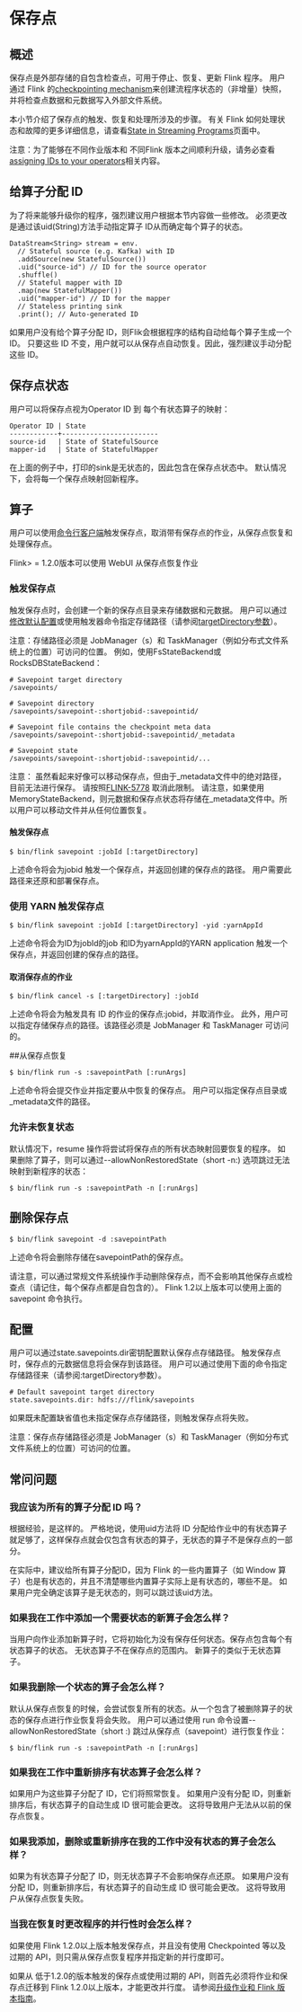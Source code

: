 # 保存点
## 概述
保存点是外部存储的自包含检查点，可用于停止、恢复、更新 Flink 程序。 用户通过 Flink 的[checkpointing mechanism](https://ci.apache.org/projects/flink/flink-docs-release-1.6/internals/stream_checkpointing.html)来创建流程序状态的（非增量）快照，并将检查点数据和元数据写入外部文件系统。

本小节介绍了保存点的触发、恢复和处理所涉及的步骤。 有关 Flink 如何处理状态和故障的更多详细信息，请查看[State in Streaming Programs](https://ci.apache.org/projects/flink/flink-docs-release-1.6/dev/stream/state/index.html)页面中。

注意：为了能够在不同作业版本和 不同Flink 版本之间顺利升级，请务必查看[assigning IDs to your operators](https://ci.apache.org/projects/flink/flink-docs-release-1.6/ops/state/savepoints.html#assigning-operator-ids)相关内容。

## 给算子分配 ID

为了将来能够升级你的程序，强烈建议用户根据本节内容做一些修改。 必须更改是通过该uid(String)方法手动指定算子 ID从而确定每个算子的状态。
```
DataStream<String> stream = env.
  // Stateful source (e.g. Kafka) with ID
  .addSource(new StatefulSource())
  .uid("source-id") // ID for the source operator
  .shuffle()
  // Stateful mapper with ID
  .map(new StatefulMapper())
  .uid("mapper-id") // ID for the mapper
  // Stateless printing sink
  .print(); // Auto-generated ID
```

如果用户没有给个算子分配 ID，则Flik会根据程序的结构自动给每个算子生成一个ID。 只要这些 ID 不变，用户就可以从保存点自动恢复。因此，强烈建议手动分配这些 ID。

## 保存点状态
用户可以将保存点视为Operator ID 到 每个有状态算子的映射：
```
Operator ID | State
------------+------------------------
source-id   | State of StatefulSource
mapper-id   | State of StatefulMapper

```

在上面的例子中，打印的sink是无状态的，因此包含在保存点状态中。 默认情况下，会将每一个保存点映射回新程序。

## 算子
用户可以使用[命令行客户端](https://ci.apache.org/projects/flink/flink-docs-release-1.6/dev/stream/state/index.html)触发保存点，取消带有保存点的作业，从保存点恢复和处理保存点。

Flink> = 1.2.0版本可以使用 WebUI 从保存点恢复作业
### 触发保存点
触发保存点时，会创建一个新的保存点目录来存储数据和元数据。 用户可以通过[修改默认配置](https://ci.apache.org/projects/flink/flink-docs-release-1.6/ops/state/savepoints.html#configuration)或使用触发器命令指定存储路径（请参阅[targetDirectory参数](https://ci.apache.org/projects/flink/flink-docs-release-1.6/ops/state/savepoints.html#trigger-a-savepoint)）。

注意：存储路径必须是 JobManager（s）和 TaskManager（例如分布式文件系统上的位置）可访问的位置。
例如，使用FsStateBackend或RocksDBStateBackend：
```
# Savepoint target directory
/savepoints/

# Savepoint directory
/savepoints/savepoint-:shortjobid-:savepointid/

# Savepoint file contains the checkpoint meta data
/savepoints/savepoint-:shortjobid-:savepointid/_metadata

# Savepoint state
/savepoints/savepoint-:shortjobid-:savepointid/...
```

注意： 虽然看起来好像可以移动保存点，但由于_metadata文件中的绝对路径，目前无法进行保存。 请按照[FLINK-5778](https://issues.apache.org/jira/browse/FLINK-5778) 取消此限制。
请注意，如果使用MemoryStateBackend，则元数据和保存点状态将存储在_metadata文件中。所以用户可以移动文件并从任何位置恢复。

#### 触发保存点
```
$ bin/flink savepoint :jobId [:targetDirectory]
```
上述命令将会为jobid 触发一个保存点，并返回创建的保存点的路径。 用户需要此路径来还原和部署保存点。

### 使用 YARN 触发保存点
```
$ bin/flink savepoint :jobId [:targetDirectory] -yid :yarnAppId
```
上述命令将会为ID为jobId的job 和ID为yarnAppId的YARN application 触发一个保存点，并返回创建的保存点的路径。

#### 取消保存点的作业
```
$ bin/flink cancel -s [:targetDirectory] :jobId
```

上述命令将会为触发具有 ID 的作业的保存点:jobid，并取消作业。 此外，用户可以指定存储保存点的路径。该路径必须是 JobManager 和 TaskManager 可访问的。

##从保存点恢复
```
$ bin/flink run -s :savepointPath [:runArgs]
```

上述命令将会提交作业并指定要从中恢复的保存点。 用户可以指定保存点目录或_metadata文件的路径。

### 允许未恢复状态
默认情况下，resume 操作将尝试将保存点的所有状态映射回要恢复的程序。 如果删除了算子，则可以通过--allowNonRestoredState（short -n:) 选项跳过无法映射到新程序的状态：
```
$ bin/flink run -s :savepointPath -n [:runArgs]
```

## 删除保存点
```
$ bin/flink savepoint -d :savepointPath
```

上述命令将会删除存储在savepointPath的保存点。

请注意，可以通过常规文件系统操作手动删除保存点，而不会影响其他保存点或检查点（请记住，每个保存点都是自包含的）。  Flink 1.2以上版本可以使用上面的 savepoint 命令执行。

## 配置
用户可以通过state.savepoints.dir密钥配置默认保存点存储路径。 触发保存点时，保存点的元数据信息将会保存到该路径。 用户可以通过使用下面的命令指定存储路径来（请参阅:targetDirectory参数）。
```
# Default savepoint target directory
state.savepoints.dir: hdfs:///flink/savepoints
```
如果既未配置缺省值也未指定保存点存储路径，则触发保存点将失败。

注意：保存点存储路径必须是 JobManager（s）和 TaskManager（例如分布式文件系统上的位置）可访问的位置。
## 常问问题
### 我应该为所有的算子分配 ID 吗？
根据经验，是这样的。 严格地说，使用uid方法将 ID 分配给作业中的有状态算子就足够了，这样保存点就会仅包含有状态的算子，无状态的算子不是保存点的一部分。

在实际中，建议给所有算子分配ID，因为 Flink 的一些内置算子（如 Window 算子）也是有状态的，并且不清楚哪些内置算子实际上是有状态的，哪些不是。 如果用户完全确定该算子是无状态的，则可以跳过该uid方法。

### 如果我在工作中添加一个需要状态的新算子会怎么样？
当用户向作业添加新算子时，它将初始化为没有保存任何状态。保存点包含每个有状态算子的状态。 无状态算子不在保存点的范围内。 新算子的类似于无状态算子。

### 如果我删除一个状态的算子会怎么样？
默认从保存点恢复的时候，会尝试恢复所有的状态。从一个包含了被删除算子的状态的保存点进行作业恢复将会失败。
用户可以通过使用 run 命令设置--allowNonRestoredState（short :) 跳过从保存点（savepoint）进行恢复作业：
```
$ bin/flink run -s :savepointPath -n [:runArgs]
```

### 如果我在工作中重新排序有状态算子会怎么样？
如果用户为这些算子分配了 ID，它们将照常恢复。
如果用户没有分配 ID，则重新排序后，有状态算子的自动生成 ID 很可能会更改。 这将导致用户无法从以前的保存点恢复。

### 如果我添加，删除或重新排序在我的工作中没有状态的算子会怎么样？
如果为有状态算子分配了 ID，则无状态算子不会影响保存点还原。
如果用户没有分配 ID，则重新排序后，有状态算子的自动生成 ID 很可能会更改。 这将导致用户从保存点恢复失败。

### 当我在恢复时更改程序的并行性时会怎么样？
如果使用 Flink 1.2.0以上版本触发保存点，并且没有使用 Checkpointed 等以及过期的 API，则只需从保存点恢复程序并指定新的并行度即可。

如果从 低于1.2.0的版本触发的保存点或使用过期的 API，则首先必须将作业和保存点迁移到 Flink 1.2.0以上版本，才能更改并行度。 请参阅[升级作业和 Flink 版本指南](http://flink.iteblog.com/ops/upgrading.html)。